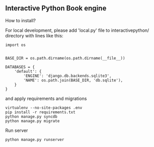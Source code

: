 ## Interactive Python Book engine

How to install?

For local development, please add 'local.py' file to interactivepython/ directory with lines like this:

```
import os


BASE_DIR = os.path.dirname(os.path.dirname(__file__))

DATABASES = {
    'default': {
        'ENGINE': 'django.db.backends.sqlite3',
        'NAME': os.path.join(BASE_DIR, 'db.sqlite'),
    }
}
```

and apply requirements and migrations

```
virtualenv --no-site-packages .env
pip install -r requirements.txt
python manage.py syncdb
python manage.py migrate
```

Run server

```
python manage.py runserver
```
